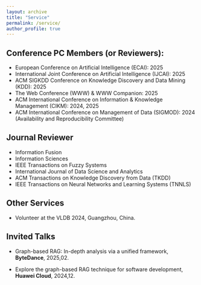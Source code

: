 ```yaml
---
layout: archive
title: "Service"
permalink: /service/
author_profile: true
---
```



## Conference PC Members (or Reviewers):
* European Conference on Artificial Intelligence (ECAI): 2025
* International Joint Conference on Artificial Intelligence (IJCAI): 2025
* ACM SIGKDD Conference on Knowledge Discovery and Data Mining (KDD): 2025
* The Web Conference (WWW) & WWW Companion: 2025
* ACM International Conference on Information & Knowledge Management (CIKM): 2024, 2025
* ACM International Conference on Management of Data (SIGMOD): 2024 (Availability and Reproducibility Committee)


## Journal Reviewer

* Information Fusion 
* Information Sciences 
* IEEE Transactions on Fuzzy Systems
* International Journal of Data Science and Analytics
* ACM Transactions on Knowledge Discovery from Data (TKDD) 
* IEEE Transactions on Neural Networks and Learning Systems (TNNLS) 




## Other Services
* Volunteer at the VLDB 2024, Guangzhou, China.

## Invited Talks
* Graph-based RAG: In-depth analysis via a unified framework, **ByteDance**, 2025,02.

* Explore the graph-based RAG technique for software development, **Huawei Cloud**, 2024,12.